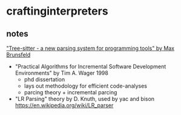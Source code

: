 # craftinginterpreters

>


## notes

["Tree-sitter - a new parsing system for programming tools" by Max Brunsfeld](https://www.youtube.com/watch?v=Jes3bD6P0To&t=1367s)

- "Practical Algorithms for Incremental Software Development Environments" by Tim A. Wager 1998
  - phd dissertation
  - lays out methodology for efficient code-analyses
  - parcing theory + incremental parcing
- "LR Parsing" theory by D. Knuth, used by yac and bison https://en.wikipedia.org/wiki/LR_parser
